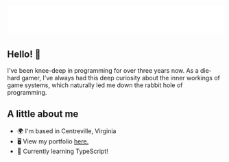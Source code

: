 <h1 align="center">
  <img src="https://raw.githubusercontent.com/ziyadhammad/ziyadhammad/main/name.svg" alt="Ziyad Hammad" />
</h1>

## Hello! 👋
I've been knee-deep in programming for over three years now. As a die-hard gamer, I've always had this deep curiosity about the inner workings of game systems, which naturally led me down the rabbit hole of programming.

## A little about me
* 🌍  I'm based in Centreville, Virginia
* 🖥️  View my portfolio [here.](http://ZiyadHammad.com)
* 🧠  Currently learning TypeScript!